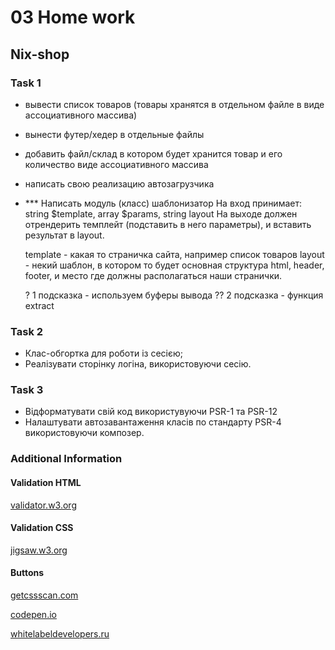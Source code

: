 # 03 Home work

## Nix-shop

### Task 1

- вывести список товаров (товары хранятся в отдельном файле в виде ассоциативного массива)
- вынести футер/хедер в отдельные файлы
- добавить файл/склад в котором будет хранится товар и его количество виде ассоциативного массива
- написать свою реализацию автозагрузчика
- *** Написать модуль (класс) шаблонизатор
  На вход принимает: string $template, array $params, string layout
  На выходе должен отрендерить темплейт (подставить в него параметры), и вставить результат в layout.
  
  template - какая то страничка сайта, например список товаров
  layout  - некий шаблон, в котором то будет основная структура html, header, footer, и место где должны располагаться наши странички.
  
  ? 1 подсказка - используем буферы вывода
  ?? 2 подсказка - функция extract

### Task 2

- Клас-обгортка для роботи із сесією;
- Реалізувати сторінку логіна, використовуючи сесію.

### Task 3

- Відформатувати свій код використувуючи PSR-1 та PSR-12
- Налаштувати автозавантаження класів по стандарту PSR-4 використовуючи композер.

### Additional Information

#### Validation HTML

[validator.w3.org](https://validator.w3.org/)

#### Validation CSS

[jigsaw.w3.org](http://jigsaw.w3.org/css-validator/)

#### Buttons

[getcssscan.com](https://getcssscan.com/css-buttons-examples)

[codepen.io](https://codepen.io/annguyn/pen/xNVprL)

[whitelabeldevelopers.ru](https://www.whitelabeldevelopers.ru/articles/20-udivitelnyix-animirovannyix-knopok-na-chistom-css)
